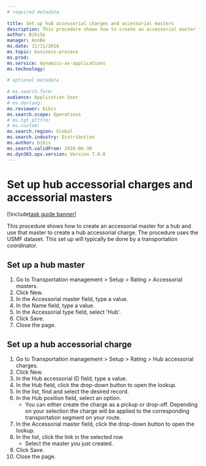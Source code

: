 ```yaml
--- 
# required metadata 
 
title: Set up hub accessorial charges and accessorial masters
description: This procedure shows how to create an accessorial master for a hub and use that master to create a hub accessorial charge. 
author: BibiSp
manager: AnnBe 
ms.date: 11/11/2016
ms.topic: business-process 
ms.prod:  
ms.service: dynamics-ax-applications 
ms.technology:  
 
# optional metadata 
 
# ms.search.form:   
audience: Application User 
# ms.devlang:  
ms.reviewer: bibis
ms.search.scope: Operations 
# ms.tgt_pltfrm:  
# ms.custom:  
ms.search.region: Global
ms.search.industry: Distribution
ms.author: bibis
ms.search.validFrom: 2016-06-30 
ms.dyn365.ops.version: Version 7.0.0 
---
```

# Set up hub accessorial charges and accessorial masters

[!include[task guide banner](../../includes/task-guide-banner.md)]

This procedure shows how to create an accessorial master for a hub and use that master to create a hub accessorial charge. The procedure uses the USMF dataset. This set up will typically be done by a transportation coordinator.


## Set up a hub master
1. Go to Transportation management > Setup > Rating > Accessorial masters.
2. Click New.
3. In the Accessorial master field, type a value.
4. In the Name field, type a value.
5. In the Accessorial type field, select 'Hub'.
6. Click Save.
7. Close the page.

## Set up a hub accessorial charge
1. Go to Transportation management > Setup > Rating > Hub accessorial charges.
2. Click New.
3. In the Hub accessorial ID field, type a value.
4. In the Hub field, click the drop-down button to open the lookup.
5. In the list, find and select the desired record.
6. In the Hub position field, select an option.
    * You can either create the charge as a pickup or drop-off. Depending on your selection the charge will be applied to the corresponding transportation segment on your route.  
7. In the Accessorial master field, click the drop-down button to open the lookup.
8. In the list, click the link in the selected row.
    * Select the master you just created.  
9. Click Save.
10. Close the page.

